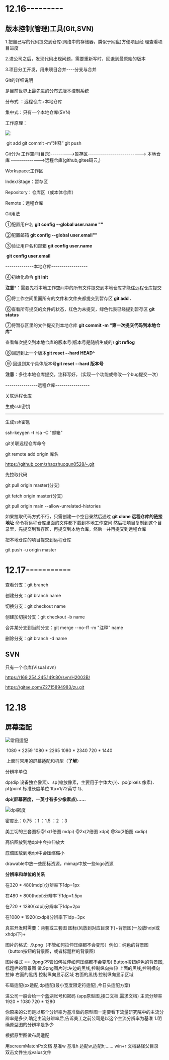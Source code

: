 # 12.16---------

## 版本控制(管理)工具(Git,SVN)

1.把自己写的代码提交到仓库(网络中的存储器，类似于网盘)方便项目经			                                	理查看项目进度

2.进公司之后，发现代码出现问题，需要重新写时，回退到最原始的版本

3.项目分工开发，用来项目合并----分支与合并



Git的详细说明

是目前世界上最先进的<u>分布式</u>版本控制系统 

分布式 ：远程仓库+本地仓库

集中式：只有一个本地仓库(SVN)

工作原理：

![](C:\Users\Administrator\Desktop\新建文件夹\Git工作原理.PNG)

​                                         git add           git  commit -m“注释”                   git  push

Git分为  工作空间(目录)--------->暂存区-------------------------->  本地仓库 -------------->远程仓库(github,gitee码云,)



Workspace:工作区

Index/Stage：暂存区

Repository：仓库区（或本体仓库）

Remote：远程仓库



Git用法

①配置用户名 **git config --global user.name ""**

②配置邮箱  **git config --global user.email""**

③验证用户名和邮箱 **git config user.name**

​									**git config user.email**

--------------本地仓库------------------

④初始化命令  **git init**      

**注意***：需要先将本地工作空间中的所有文件提交到本地仓库才能往远程仓库提交

⑤将工作空间里面所有的文件和文件夹都提交到暂存区 **git add .**

⑥查看所有提交的文件的状态，红色为未提交，绿色代表已经提到暂存区  **git status**

⑦将暂存区里的文件提交到本地仓库  **git commit -m “第一次提交代码到本地仓库”**

查看每次提交到本地仓库的版本号(版本号是随机生成的)  **git reflog**

⑧回退到上一个版本**git reset --hard HEAD^**

⑨ 回退到某个具体版本号**git reset --hard 版本号**

**注意**：多往本地仓库提交，注释写好，（实现一个功能或修改一个bug提交一次）

----------------远程仓库-----------------

关联远程仓库

生成ssh密钥

----



生成ssh密匙

ssh-keygen -t rsa -C "邮箱"

git关联远程仓库命令

git remote add origin 库名

https://github.com/zhaozhuoqun0528/-.git

先拉取代码

git pull origin master(分支)

git fetch origin master(分支)

git pull origin main --allow-unrelated-histories

如果拉取代码方式不行，只需创建一个空目录然后通过 **git clone 远程仓库的链接地址** 命令将远程仓库里面的文件都下载到本地工作空间  然后把项目复制到这个目录里，先提交到暂存区，再提交到本地仓库，然后一并再提交到远程仓库



把本地仓库的项目提交到远程仓库

git push -u origin master



# 12.17-----------

查看分支：git branch

创建分支：git branch name

切换分支：git checkout name

创建加切换分支：git checkout -b name

合并某分支到当前分支：git merge --no-ff -m "注释" name

删除分支：git branch -d name

## SVN

只有一个仓库(Visual svn)

https://169.254.245.149:80/svn/H2003B/

https://gitee.com/Z2715894983/zu.git



# 12.18

## 	屏幕适配

![常用适配](C:\Users\Administrator\Desktop\新建文件夹\常用适配.PNG)

​										1080 * 2259  1080 * 2265 1080 * 2340  720 * 1440

​										上面时常用的屏幕适配和机型（**了解**）

分辨率单位

dp(dip 设备独立像素)、sp(缩放像素，主要用于字体大小)、px(pixels 像素)、pt(point 标准长度单位 1tp=1/72英寸 1)、

**dpi(屏幕密度，一英寸有多少像素点)……**



![dpi密度](C:\Users\Administrator\Desktop\新建文件夹\dpi密度.PNG)



密度比：0.75 ：1 ：1.5 ：2 ：3

美工切的三套图标@1x(1倍图 mdpi) 	@2x(2倍图 xdpi)	@3x(3倍图 xxdip)

高倍图放到地dpi中会拉伸放大

底倍图放到地dpi中会压缩缩小

drawable中放一些图标资源，mimap中放一些logo资源



**分辨率和单位的关系**

在320 * 480(mdpi)分辨率下1dp=1px

在480 * 800(hdpi)分辨率下1dp=1.5px

在720 * 1280(xdpi)分辨率下1dp=2px

在1080 * 1920(xxdpi)分辨率下1dp=3px

真实开发时需要：两套或三套图  图标(风放到对应目录下)+背景图(一般放hdpi或xhdpi下)+

图片的格式: .9.png（不管如何拉伸压缩都不会变形）例如：纯色的背景图（button按钮的背景图，或者标题栏的背景图）



图片格式 == .9png(不管如何拉伸如何压缩都不会变形) Button按钮纯色的背景图,标题栏的背景图
做.9png图片时:左边的黑线,控制纵向拉伸
上面的黑线,控制横向拉伸
右面的黑线:控制纵向显示区域
右面的黑线:控制纵向显示区域

布局适配(px适配,dp适配(最小宽度限定符适配),今日头适配方案)

进公司一般会给一个蓝湖账号和密码 (app原型图,接口文档,需求文档)
主流分辨率1920 * 1080 720 * 1280

你原来的公司是以那个分辨率为基准做的原型图一定要看下流量研究院中的主流分辨率是多少,确定主流分辨率后,告诉美工之前公司是以这个主流分辨率为基准
1.明确原型图的分辨率是多少

根据原型图做布局适配

用screemMatchPx文档 基准w 基准h 适配w,适配h;...…
win+r 文档路径父目录 双击文件生成valus文件

